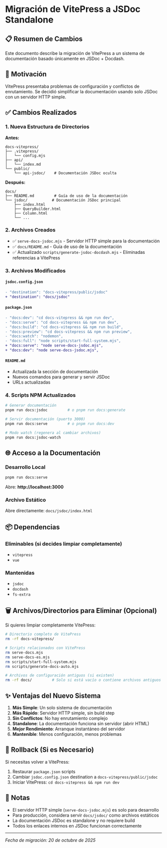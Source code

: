 # Migración de VitePress a JSDoc Standalone


## 📋 Resumen de Cambios

Este documento describe la migración de VitePress a un sistema de documentación basado únicamente en JSDoc + Docdash.

## 🎯 Motivación

VitePress presentaba problemas de configuración y conflictos de enrutamiento. Se decidió simplificar la documentación usando solo JSDoc con un servidor HTTP simple.

## ✅ Cambios Realizados

### 1. Nueva Estructura de Directorios

**Antes:**
```
docs-vitepress/
├── .vitepress/
│   └── config.mjs
├── api/
│   └── index.md
└── public/
    └── api-jsdoc/    # Documentación JSDoc oculta
```

**Después:**
```
docs/
├── README.md         # Guía de uso de la documentación
└── jsdoc/           # Documentación JSDoc principal
    ├── index.html
    ├── QueryBuilder.html
    ├── Column.html
    └── ...
```

### 2. Archivos Creados

- ✅ `serve-docs-jsdoc.mjs` - Servidor HTTP simple para la documentación
- ✅ `docs/README.md` - Guía de uso de la documentación
- ✅ Actualizado `scripts/generate-jsdoc-docdash.mjs` - Eliminadas referencias a VitePress

### 3. Archivos Modificados

#### `jsdoc.config.json`
```diff
- "destination": "docs-vitepress/public/jsdoc"
+ "destination": "docs/jsdoc"
```

#### `package.json`
```diff
- "docs:dev": "cd docs-vitepress && npm run dev",
- "docs:serve": "cd docs-vitepress && npm run dev",
- "docs:build": "cd docs-vitepress && npm run build",
- "docs:preview": "cd docs-vitepress && npm run preview",
- "docs:watch": "nodemon",
- "docs:full": "node scripts/start-full-system.mjs",
+ "docs:serve": "node serve-docs-jsdoc.mjs",
+ "docs:dev": "node serve-docs-jsdoc.mjs",
```

#### `README.md`
- Actualizada la sección de documentación
- Nuevos comandos para generar y servir JSDoc
- URLs actualizadas

### 4. Scripts NPM Actualizados

```bash
# Generar documentación
pnpm run docs:jsdoc         # o pnpm run docs:generate

# Servir documentación (puerto 3000)
pnpm run docs:serve         # o pnpm run docs:dev

# Modo watch (regenera al cambiar archivos)
pnpm run docs:jsdoc-watch
```

## 🌐 Acceso a la Documentación

### Desarrollo Local
```bash
pnpm run docs:serve
```
Abre: **http://localhost:3000**

### Archivo Estático
Abre directamente: `docs/jsdoc/index.html`

## 📦 Dependencias

### Eliminables (si decides limpiar completamente)
- `vitepress`
- `vue`

### Mantenidas
- `jsdoc`
- `docdash`
- `fs-extra`

## 🗑️ Archivos/Directorios para Eliminar (Opcional)

Si quieres limpiar completamente VitePress:

```bash
# Directorio completo de VitePress
rm -rf docs-vitepress/

# Scripts relacionados con VitePress
rm serve-docs.mjs
rm serve-docs-es.mjs
rm scripts/start-full-system.mjs
rm scripts/generate-docs-auto.mjs

# Archivos de configuración antiguos (si existen)
rm -rf docs/         # Solo si está vacío o contiene archivos antiguos
```

## ✨ Ventajas del Nuevo Sistema

1. **Más Simple**: Un solo sistema de documentación
2. **Más Rápido**: Servidor HTTP simple, sin build step
3. **Sin Conflictos**: No hay enrutamiento complejo
4. **Standalone**: La documentación funciona sin servidor (abrir HTML)
5. **Mejor Rendimiento**: Arranque instantáneo del servidor
6. **Mantenible**: Menos configuración, menos problemas

## 🔄 Rollback (Si es Necesario)

Si necesitas volver a VitePress:

1. Restaurar `package.json` scripts
2. Cambiar `jsdoc.config.json` destination a `docs-vitepress/public/jsdoc`
3. Iniciar VitePress: `cd docs-vitepress && npm run dev`

## 📝 Notas

- El servidor HTTP simple (`serve-docs-jsdoc.mjs`) es solo para desarrollo
- Para producción, considera servir `docs/jsdoc/` como archivos estáticos
- La documentación JSDoc es standalone y no requiere build
- Todos los enlaces internos en JSDoc funcionan correctamente

---

*Fecha de migración: 20 de octubre de 2025*
